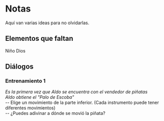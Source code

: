 # Notas
Aquí van varias ideas para no olvidarlas.

## Elementos que faltan
Niño Dios

## Diálogos

### Entrenamiento 1
*Es la primera vez que Aldo se encuentra con el vendedor de piñatas*  
*Aldo obtiene el "Palo de Escoba"*  
-- Elige un movimiento de la parte inferior. (Cada instrumento puede tener diferentes movimientos)  
-- ¿Puedes adivinar a dónde se movió la piñata?  
